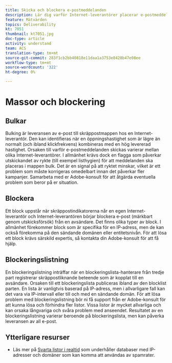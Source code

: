 ```yaml
---
title: Skicka och blockera e-postmeddelanden
description: Lär dig varför Internet-leverantörer placerar e-postmeddelanden i massmappar eller blockerar dem.
feature: Mätvärden
topics: Deliverability
kt: 7051
thumbnail: kt7051.jpg
doc-type: article
activity: understand
team: ACS
translation-type: tm+mt
source-git-commit: 283f1cb2bb40818e11daa1a3753e8428b47e08ee
workflow-type: tm+mt
source-wordcount: '322'
ht-degree: 0%

---
```



# Massor och blockering

## Bulkar

Bulking är leveransen av e-post till skräppostmappen hos en Internet-leverantör. Den kan identifieras när en öppningshastighet som är lägre än normalt (och ibland klickfrekvens) kombineras med en hög levererad hastighet. Orsaken till varför e-postmeddelanden skickas varierar mellan olika Internet-leverantörer. I allmänhet krävs dock en flagga som påverkar utskickandet av rykte (till exempel listhygien) för att meddelanden ska placeras i mappen bulk. Det är en signal på att ryktet minskar, vilket är ett problem som måste korrigeras omedelbart innan det påverkar fler kampanjer. Samarbeta med er Adobe-konsult för att åtgärda eventuella problem som beror på er situation.

## Blockera

Ett block uppstår när skräppostindikatorerna når en egen Internet-leverantör och Internet-leverantören börjar blockera e-post (märkbart genom utskicksförsök) från en avsändare. Det finns olika typer av block. I allmänhet förekommer block som är specifika för en IP-adress, men de kan också förekomma på den sändande domänen eller entitetsnivån. För att lösa ett block krävs särskild expertis, så kontakta din Adobe-konsult för att få hjälp.

## Blockeringslistning

En blockeringslistning inträffar när en blockeringslista-hanterare från tredje part registrerar skräppostliknande beteende som är kopplat till en avsändare. Orsaken till ett blockeringslista publiceras ibland av den blocklist parten. En lista är vanligtvis baserad på IP-adress, men i allvarligare fall kan det vara via IP-intervall eller till och med en sändande domän. För att lösa problem med blockeringslistning bör ni få support från er Adobe-konsult för att kunna lösa och förhindra fler listor. Vissa listor är mycket allvarliga och kan orsaka långvariga och svåra problem med anseendet. Resultatet av en blockeringslistning varierar beroende på blockeringslista, men kan påverka leveransen av all e-post.

## Ytterligare resurser

* Läs mer på [Svarta listor i realtid](/help/additional-resources/blocklist-databases.md) som underhåller databaser med IP-adresser och domäner som kan komma att användas av spamrater.
